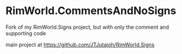 # RimWorld.CommentsAndNoSigns
Fork of my RimWorld.Signs project, but with only the comment and supporting code

main project at https://github.com/JTJutajoh/RimWorld.Signs
